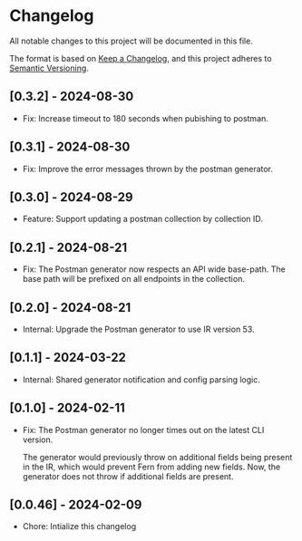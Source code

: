 # Changelog

All notable changes to this project will be documented in this file.

The format is based on [Keep a Changelog](https://keepachangelog.com/en/1.0.0/),
and this project adheres to [Semantic Versioning](https://semver.org/spec/v2.0.0.html).

## [0.3.2] - 2024-08-30

- Fix: Increase timeout to 180 seconds when pubishing to postman. 

## [0.3.1] - 2024-08-30

- Fix: Improve the error messages thrown by the postman generator. 

## [0.3.0] - 2024-08-29

- Feature: Support updating a postman collection by collection ID.

## [0.2.1] - 2024-08-21

- Fix: The Postman generator now respects an API wide base-path. The base path will be prefixed on 
  all endpoints in the collection. 

## [0.2.0] - 2024-08-21

- Internal: Upgrade the Postman generator to use IR version 53.

## [0.1.1] - 2024-03-22

- Internal: Shared generator notification and config parsing logic.

## [0.1.0] - 2024-02-11
- Fix: The Postman generator no longer times out on the latest CLI version. 
  
  The generator would previously throw on additional fields being present in the IR, which would prevent
  Fern from adding new fields. Now, the generator does not throw if additional fields are present.

## [0.0.46] - 2024-02-09

- Chore: Intialize this changelog
